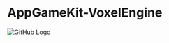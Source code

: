 # AppGameKit-VoxelEngine

![GitHub Logo](https://repository-images.githubusercontent.com/285590680/4c087500-db0a-11ea-95ea-85009f98b3da)
 

